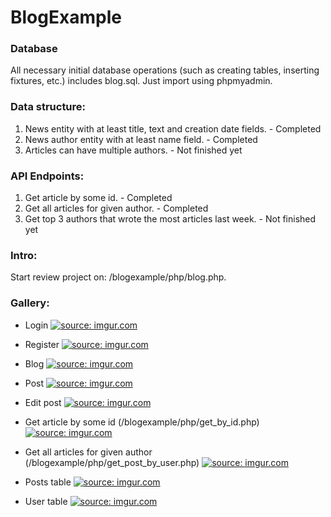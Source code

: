 # BlogExample

### Database
All necessary initial database operations (such as creating tables, inserting fixtures, etc.) includes blog.sql. Just import using phpmyadmin.

### Data structure:
1. News entity with at least title, text and creation date fields. - Completed
2. News author entity with at least name field. - Completed
3. Articles can have multiple authors. - Not finished yet

### API Endpoints:
1. Get article by some id. - Completed
2. Get all articles for given author. - Completed
3. Get top 3 authors that wrote the most articles last week. - Not finished yet

### Intro:
Start review project on: /blogexample/php/blog.php.

### Gallery:
- Login
<a href="https://imgur.com/sEiDN8X"><img src="https://i.imgur.com/sEiDN8X.png" title="source: imgur.com" /></a>

- Register
<a href="https://imgur.com/FfhwV5j"><img src="https://i.imgur.com/FfhwV5j.png" title="source: imgur.com" /></a>

- Blog
<a href="https://imgur.com/krl0vXz"><img src="https://i.imgur.com/krl0vXz.png" title="source: imgur.com" /></a>

- Post
<a href="https://imgur.com/LAwJBvC"><img src="https://i.imgur.com/LAwJBvC.png" title="source: imgur.com" /></a>

- Edit post
<a href="https://imgur.com/QsaEtg0"><img src="https://i.imgur.com/QsaEtg0.png" title="source: imgur.com" /></a>

- Get article by some id (/blogexample/php/get_by_id.php)
<a href="https://imgur.com/EHJoxej"><img src="https://i.imgur.com/EHJoxej.png" title="source: imgur.com" /></a>

- Get all articles for given author (/blogexample/php/get_post_by_user.php)
<a href="https://imgur.com/oMwDdGq"><img src="https://i.imgur.com/oMwDdGq.png" title="source: imgur.com" /></a>

- Posts table
<a href="https://imgur.com/00ramuH"><img src="https://i.imgur.com/00ramuH.png" title="source: imgur.com" /></a>

- User table
<a href="https://imgur.com/WJaOFJT"><img src="https://i.imgur.com/WJaOFJT.png" title="source: imgur.com" /></a>
